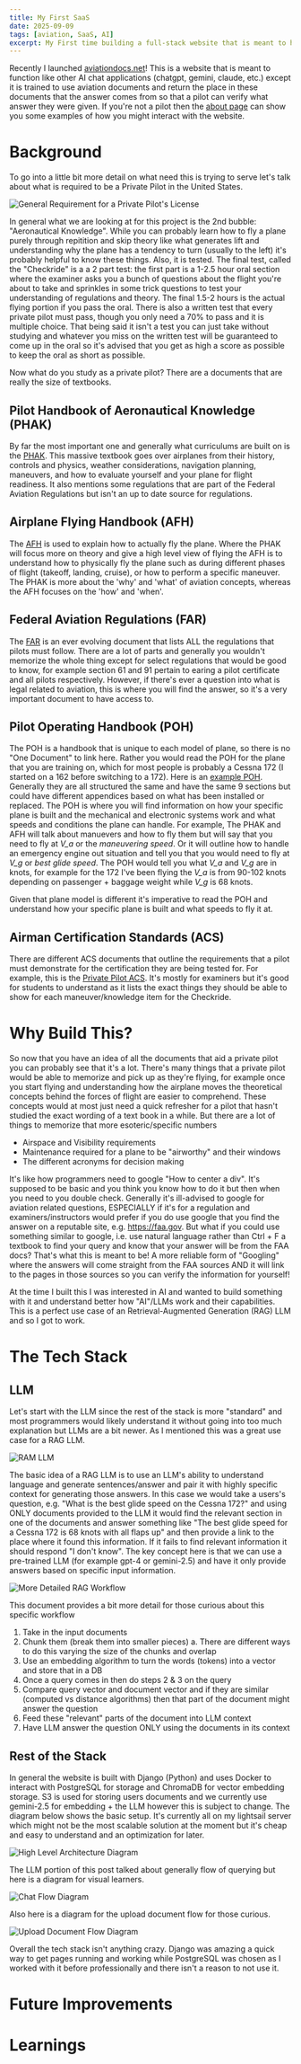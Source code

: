 ```yaml
---
title: My First SaaS
date: 2025-09-09
tags: [aviation, SaaS, AI]
excerpt: My First time building a full-stack website that is meant to help pilots study and find FAA regulations!
---
```


Recently I launched [aviationdocs.net](https://aviationdocs.net)! This is a website that is meant to function like other AI chat applications (chatgpt, gemini, claude, etc.) except it is trained to use aviation documents and return the place in these documents that the answer comes from so that a pilot can verify what answer they were given. If you're not a pilot then the [about page](https://aviationdocs.net/about) can show you some examples of how you might interact with the website.

# Background

To go into a little bit more detail on what need this is trying to serve let's talk about what is required to be a Private Pilot in the United States.  

![General Requirement for a Private Pilot's License](/images/private-pilot-reqs.jpg "General Requirement for a Private Pilot's License")

In general what we are looking at for this project is the 2nd bubble: "Aeronautical Knowledge". While you can probably learn how to fly a plane purely through repitition and skip theory like what generates lift and understanding why the plane has a tendency to turn (usually to the left) it's probably helpful to know these things. Also, it is tested. The final test, called the "Checkride" is a a 2 part test: the first part is a 1-2.5 hour oral section where the examiner asks you a bunch of questions about the flight you're about to take and sprinkles in some trick questions to test your understanding of regulations and theory. The final 1.5-2 hours is the actual flying portion if you pass the oral. There is also a written test that every private pilot must pass, though you only need a 70% to pass and it is multiple choice. That being said it isn't a test you can just take without studying and whatever you miss on the written test will be guaranteed to come up in the oral so it's advised that you get as high a score as possible to keep the oral as short as possible.

Now what do you study as a private pilot? There are a documents that are really the size of textbooks. 

## Pilot Handbook of Aeronautical Knowledge (PHAK)

By far the most important one and generally what curriculums are built on is the [PHAK](https://www.faa.gov/regulations_policies/handbooks_manuals/aviation/phak). This massive textbook goes over airplanes from their history, controls and physics, weather considerations, navigation planning, maneuvers, and how to evaluate yourself and your plane for flight readiness. It also mentions some regulations that are part of the Federal Aviation Regulations but isn't an up to date source for regulations.

## Airplane Flying Handbook (AFH)

The [AFH](https://www.faa.gov/regulations_policies/handbooks_manuals/aviation/airplane_handbook) is used to explain how to actually fly the plane. Where the PHAK will focus more on theory and give a high level view of flying the AFH is to understand how to physically fly the plane such as during different phases of flight (takeoff, landing, cruise), or how to perform a specific maneuver. The PHAK is more about the 'why' and 'what' of aviation concepts, whereas the AFH focuses on the 'how' and 'when'.

## Federal Aviation Regulations (FAR)

The [FAR](https://www.ecfr.gov/current/title-14) is an ever evolving document that lists ALL the regulations that pilots must follow. There are a lot of parts and generally you wouldn't memorize the whole thing except for select regulations that would be good to know, for example section 61 and 91 pertain to earing a pilot certificate and all pilots respectively. However, if there's ever a question into what is legal related to aviation, this is where you will find the answer, so it's a very important document to have access to.

## Pilot Operating Handbook (POH)

The POH is a handbook that is unique to each model of plane, so there is no "One Document" to link here. Rather you would read the POH for the plane that you are training on, which for most people is probably a Cessna 172 (I started on a 162 before switching to a 172). Here is an [example POH](https://www.befa.org/wp-content/uploads/2019/12/POH-Cessna-172S.pdf). Generally they are all structured the same and have the same 9 sections but could have different appendices based on what has been installed or replaced. The POH is where you will find information on how your specific plane is built and the mechanical and electronic systems work and what speeds and conditions the plane can handle. For example, The PHAK and AFH will talk about manuevers and how to fly them but will say that you need to fly at *V_a* or the *maneuvering speed*. Or it will outline how to handle an emergency engine out situation and tell you that you would need to fly at *V_g* or *best glide speed*. The POH would tell you what *V_a* and *V_g* are in knots, for example for the 172 I've been flying the *V_a* is from 90-102 knots depending on passenger + baggage weight while *V_g* is 68 knots.

Given that plane model is different it's imperative to read the POH and understand how your specific plane is built and what speeds to fly it at.

## Airman Certification Standards (ACS)

There are different ACS documents that outline the requirements that a pilot must demonstrate for the certification they are being tested for. For example, this is the [Private Pilot ACS](https://www.faa.gov/training_testing/testing/acs/private_airplane_acs_6.pdf). It's mostly for examiners but it's good for students to understand as it lists the exact things they should be able to show for each maneuver/knowledge item for the Checkride.

# Why Build This?

So now that you have an idea of all the documents that aid a private pilot you can probably see that it's a lot. There's many things that a private pilot would be able to memorize and pick up as they're flying, for example once you start flying and understanding how the airplane moves the theoretical concepts behind the forces of flight are easier to comprehend. These concepts would at most just need a quick refresher for a pilot that hasn't studied the exact wording of a text book in a while. But there are a lot of things to memorize that more esoteric/specific numbers

* Airspace and Visibility requirements
* Maintenance required for a plane to be "airworthy" and their windows
* The different acronyms for decision making

It's like how programmers need to google "How to center a div". It's supposed to be basic and you think you know how to do it but then when you need to you double check. Generally it's ill-advised to google for aviation related questions, ESPECIALLY if it's for a regulation and examiners/instructors would prefer if you do use google that you find the answer on a reputable site, e.g. https://faa.gov. But what if you could use something similar to google, i.e. use natural language rather than Ctrl + F a textbook to find your query and know that your answer will be from the FAA docs? That's what this is meant to be! A more reliable form of "Googling" where the answers will come straight from the FAA sources AND it will link to the pages in those sources so you can verify the information for yourself!

At the time I built this I was interested in AI and wanted to build something with it and understand better how "AI"/LLMs work and their capabilities. This is a perfect use case of an Retrieval-Augmented Generation (RAG) LLM and so I got to work.

# The Tech Stack

## LLM

Let's start with the LLM since the rest of the stack is more "standard" and most programmers would likely understand it without going into too much explanation but LLMs are a bit newer. As I mentioned this was a great use case for a RAG LLM.

![RAM LLM](/images/rag.png "RAG LLM")

The basic idea of a RAG LLM is to use an LLM's ability to understand language and generate sentences/answer and pair it with highly specific context for generating those answers. In this case we would take a users's question, e.g. "What is the best glide speed on the Cessna 172?" and using ONLY documents provided to the LLM it would find the relevant section in one of the documents and answer something like "The best glide speed for a Cessna 172 is 68 knots with all flaps up" and then provide a link to the place where it found this information. If it fails to find relevant information it should respond "I don't know". The key concept here is that we can use a pre-trained LLM (for example gpt-4 or gemini-2.5) and have it only provide answers based on specific input information.

![More Detailed RAG Workflow](/images/rag_detail.png "More Detailed RAG Workflow")

This document provides a bit more detail for those curious about this specific workflow

1. Take in the input documents
2. Chunk them (break them into smaller pieces)
    a. There are different ways to do this varying the size of the chunks and overlap
3. Use an embedding algorithm to turn the words (tokens) into a vector and store that in a DB
4. Once a query comes in then do steps 2 & 3 on the query
5. Compare query vector and document vector and if they are similar (computed vs distance algorithms) then that part of the document might answer the question
6. Feed these "relevant" parts of the document into LLM context
7. Have LLM answer the question ONLY using the documents in its context

## Rest of the Stack

In general the website is built with Django (Python) and uses Docker to interact with PostgreSQL for storage and ChromaDB for vector embedding storage. S3 is used for storing users documents and we currently use gemini-2.5 for embedding + the LLM however this is subject to change. The diagram below shows the basic setup. It's currently all on my lightsail server which might not be the most scalable solution at the moment but it's cheap and easy to understand and an optimization for later.

![High Level Architecture Diagram](/images/aviation-high-level.png "High Level Architecture Diagram")

The LLM portion of this post talked about generally flow of querying but here is a diagram for visual learners.

![Chat Flow Diagram](/images/aviation-chat.png "Chat Flow Diagram")

Also here is a diagram for the upload document flow for those curious.

![Upload Document Flow Diagram](/images/aviation-chat.png "Upload Document Flow Diagram")

Overall the tech stack isn't anything crazy. Django was amazing a quick way to get pages running and working while PostgreSQL was chosen as I worked with it before professionally and there isn't a reason to not use it.

# Future Improvements

# Learnings